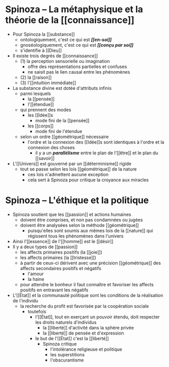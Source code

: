 # Spinoza – La métaphysique et la théorie de la [[connaissance]]

- Pour Spinoza la [[substance]]
  - ontologiquement, c'est ce qui est ***[[en-soi]]***
  - gnoséologiquement, c'est ce qui est ***[[conçu par soi]]***
  - s'identifie à [[Dieu]]
- Il existe trois degrés de [[connaissance]]
  - (1) la perception sensorielle ou imagination
    - offre des représentations partielles et confuses
    - ne saisit pas le lien causal entre les phénomènes
  - (2) la [[raison]]
  - (3) l'[[intuition immédiate]]
- La substance divine est dotée d'attributs infinis
  - parmi lesquels
    - la [[pensée]]
    - l'[[étendue]]
  - qui prennent des modes
    - les [[Idée]]s
      - mode fini de la [[pensée]]
    - les [[corps]]
      - mode fini de l'étendue
  - selon un ordre [[géométrique]] nécessaire
    - l'ordre et la connexion des [[Idée]]s sont identiques à l'ordre et la connexion des choses
      - il y a un ***parallélisme*** entre le plan de l'[[être]] et le plan du [[savoir]]
- L'[[Univers]] est gouverné par un [[déterminisme]] rigide
  - tout se passe selon les lois [[géométrique]] de la nature
    - ces lois n'admettent aucune exception
    - cela sert à Spinoza pour critique la croyance aux miracles

# Spinoza – L'éthique et la politique
- Spinoza soutient que les [[passion]] et actions humaines
  - doivent être comprises, et non pas condamnées ou jugées
  - doivent être analysées selon la méthode [[géométrique]]
    - puisqu'elles sont soumis aux mêmes lois de la [[nature]] qui régissent tous les phénomènes dans l'univers
- Ainsi l'[[essence]] de l'[[homme]] est le [[désir]]
- Il y a deux types de [[passion]]
  - les affects primaires positifs (la [[joie]])
  - les affects primaires (la [[tristesse]])
  - à partir de ceux-ci dérivent avec une précision [[géométrique]] des affects secondaires positifs et négatifs
    - l'amour
    - la haine
  - pour attendre le bonheur il faut connaître et favoriser les affects positifs en entravant les négatifs
- L'[[État]] et la communauté politique sont les conditions de la réalisation de l'individu
  - la recherche du profit est favorisée par la coopération sociale
    - toutefois
      - l'[[État]], tout en exerçant un pouvoir étendu, doit respecter les droits naturels d'individus
        - la [[liberté]] d'activité dans la sphère privée
        - la [[liberté]] de pensée et d'expression
      - le but de l'[[État]] c'est la [[liberté]]
        - Spinoza critique
          - l'intolérance religieuse et politique
          - les superstitions
          - l'obscurantisme
